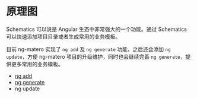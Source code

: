 # 原理图

Schematics 可以说是 Angular 生态中非常强大的一个功能。通过 Schematics 可以快速添加项目目录或者生成常用的业务模板。

目前 ng-matero 实现了 `ng add` 及 `ng generate` 功能，之后还会添加 `ng update`，方便 ng-matero 项目的升级维护，同时也会继续完善 `ng generate`，提供更多常用的业务模板。

- [ng add](project-init.md)
- [ng generate](new-route.md)
- ng update

